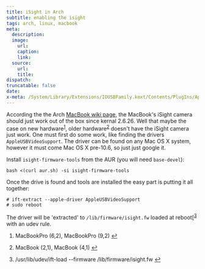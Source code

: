 ```yaml
---
title: iSight in Arch
subtitle: enabling the isight
tags: arch, linux, macbook
meta:
  description:
  image:
    url:
    caption:
    link:
  source:
    url:
    title:
dispatch:
truncatable: false
date:
x-meta: /System/Library/Extensions/IOUSBFamily.kext/Contents/PlugIns/AppleUSBVideoSupport.kext/Contents/MacOS/AppleUSBVideoSupport
---
```


According the the Arch [MacBook wiki page][macBookWiki], the MacBook's iSight camera should just work out of the box since kernal 2.6.26. Well that maybe the case on new hardware<sup id="fn1r-2013-05-26">[1]</sup>, older hardware<sup id="fn2r-2013-05-26">[2]</sup> doesn't have the iSight camera just work. One must first do some work, like finding the drivers `AppleUSBVideoSupport`. The driver can be found on any Mac OS X system, however it must come Mac OS X pre-10.6, so just just google it.

Install `isight-firmware-tools` from the AUR (you will need `base-devel`):

	bash <(curl aur.sh) -si isight-firmware-tools

Once the drive is found and tools are installed the easy part is putting it all together:

	# ift-extract --apple-driver AppleUSBVideoSupport
	# sudo reboot

The driver will be 'extracted' to `/lib/firmware/isight.fw` loaded at reboot[<sup id="fn3r-2013-05-26">[3]</sup> with an udev rule.

<div class="footnotes">
<ol>
  <li id='fn1-2013-05-26'>
   <p>MacBookPro (6,2), MacBookPro (9,2)
  <a href="#fn1r-2013-05-26">&#x21A9;&#xFE0E;</a></p></li>
  <li id='fn2-2013-05-26'>
   <p>MacBook (2,1), MacBook (4,1)
  <a href="#fn2r-2013-05-26">&#x21A9;&#xFE0E;</a></p></li>
  <li id='fn3-2013-05-26'>
   <p>/usr/lib/udev/ift-load --firmware /lib/firmware/isight.fw
  <a href="#fn3r-2013-05-26">&#x21A9;&#xFE0E;</a></p></li>
</ol>
</div>

[1]: #fn1-2013-05-26
[2]: #fn2-2013-05-26
[3]: #fn3-2013-05-26
[macBookWiki]: https://wiki.archlinux.org/index.php/MacBook#iSight			"modified on 12 May 2013, at 08:49"
